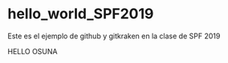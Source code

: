 # hello_world_SPF2019
Este es el ejemplo de github y gitkraken en la clase de SPF 2019

HELLO OSUNA 
